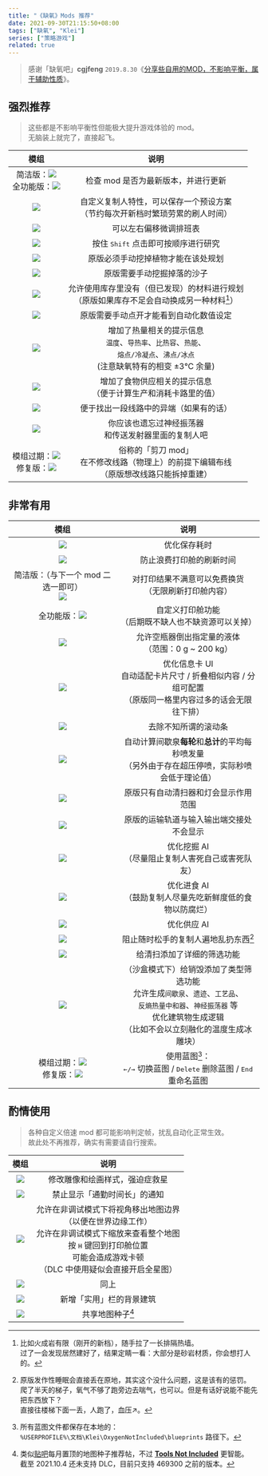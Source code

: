 ```yaml
---
title: "《缺氧》Mods 推荐"
date: 2021-09-30T21:15:50+08:00
tags: ["缺氧", "Klei"]
series: ["策略游戏"]
related: true
---
```


> 感谢「缺氧吧」**cgjfeng** `2019.8.30`《[分享些自用的MOD，不影响平衡，属于辅助性质](https://tieba.baidu.com/p/6240939731?see_lz=1)》。  

## 强烈推荐

> 这些都是不影响平衡性但能极大提升游戏体验的 mod。  
> 无脑装上就完了，直接起飞。  

|模组|说明|
|:-:|:-:|
|简洁版：<a href="https://steamcommunity.com/sharedfiles/filedetails/?id=2018291283" target="_blank"><img src="https://img.shields.io/badge/Mod_Updater-模组更新器-blue?logo=steam&logoColor=white" data-sticker /></a><br/>全功能版：<a href="https://steamcommunity.com/sharedfiles/filedetails/?id=1843965353" target="_blank"><img src="https://img.shields.io/badge/Mod_Manager-模组管理器-blue?logo=steam&logoColor=white" data-sticker /></a>|检查 mod 是否为最新版本，并进行更新|
|<a href="https://steamcommunity.com/sharedfiles/filedetails/?id=1838445101" target="_blank"><img src="https://img.shields.io/badge/Duplicants_Generation_Settings_Manager-周期生成设置-blue?logo=steam&logoColor=white" data-sticker /></a>|自定义复制人特性，可以保存一个预设方案<br/>（节约每次开新档时繁琐劳累的刷人时间）|
|<a href="https://steamcommunity.com/sharedfiles/filedetails/?id=1932765859" target="_blank"><img src="https://img.shields.io/badge/schedule_shift-排班优化器-blue?logo=steam&logoColor=white" data-sticker /></a>|可以左右偏移微调排班表|
|<a href="https://steamcommunity.com/sharedfiles/filedetails/?id=1893887916" target="_blank"><img src="https://img.shields.io/badge/Research_Queue-研究队列-blue?logo=steam&logoColor=white" data-sticker /></a>|按住 <kbd>Shift</kbd> 点击即可按顺序进行研究|
|<a href="https://steamcommunity.com/sharedfiles/filedetails/?id=1835394161" target="_blank"><img src="https://img.shields.io/badge/Build_Over_Plants-覆盖植物的建筑蓝图-blue?logo=steam&logoColor=white" data-sticker /></a>|原版必须手动挖掉植物才能在该处规划|
|<a href="https://steamcommunity.com/sharedfiles/filedetails/?id=1855163252" target="_blank"><img src="https://img.shields.io/badge/Falling_Sand-自动挖掘掉落的沙子-blue?logo=steam&logoColor=white" data-sticker /></a>|原版需要手动挖掘掉落的沙子|
|<a href="https://steamcommunity.com/sharedfiles/filedetails/?id=1717526174" target="_blank"><img src="https://img.shields.io/badge/Plan_Buildings_Without_Materials-规划不需要材料-blue?logo=steam&logoColor=white" data-sticker /></a>|允许使用库存里没有（但已发现）的材料进行规划<br/>（原版如果库存不足会自动换成另一种材料[^1]）|
|<a href="https://steamcommunity.com/sharedfiles/filedetails/?id=1878896484" target="_blank"><img src="https://img.shields.io/badge/Better_Automation_Overlay-更好的自动化数值-blue?logo=steam&logoColor=white" data-sticker /></a>|原版需要手动点开才能看到自动化数值设定|
|<a href="https://steamcommunity.com/sharedfiles/filedetails/?id=1983504552" target="_blank"><img src="https://img.shields.io/badge/Thermal_Tooltips-热量提示信息-blue?logo=steam&logoColor=white" data-sticker /></a>|增加了热量相关的提示信息<br/>`温度`、`导热率`、`比热容`、`热能`、<br/>`熔点/冷凝点`、`沸点/冰点`<br/>(注意缺氧特有的相变 ±3℃ 余量)|
|<a href="https://steamcommunity.com/sharedfiles/filedetails/?id=1914501780" target="_blank"><img src="https://img.shields.io/badge/Food_Supply_Tooltips-食物提示信息-blue?logo=steam&logoColor=white" data-sticker /></a>|增加了食物供应相关的提示信息<br/>（便于计算生产和消耗卡路里的值）|
|<a href="https://steamcommunity.com/sharedfiles/filedetails/?id=2607620648" target="_blank"><img src="https://img.shields.io/badge/Mismatched_Wire_Finder-不匹配的线路查找器-blue?logo=steam&logoColor=white" data-sticker /></a>|便于找出一段线路中的异端（如果有的话）|
|<a href="https://steamcommunity.com/sharedfiles/filedetails/?id=2551341883" target="_blank"><img src="https://img.shields.io/badge/Auto--Eject-自动弹出-blue?logo=steam&logoColor=white" data-sticker /></a>|你应该也遗忘过神经振荡器<br/>和传送发射器里面的复制人吧|
|模组过期：<a href="https://steamcommunity.com/sharedfiles/filedetails/?id=1848884654" target="_blank"><img src="https://img.shields.io/badge/Pliers-老虎钳-blue?logo=steam&logoColor=white" data-sticker /></a><br/>修复版：<a href="https://steamcommunity.com/sharedfiles/filedetails/?id=2479475997" target="_blank"><img src="https://img.shields.io/badge/Pliers_fixed-老虎钳修复版-blue?logo=steam&logoColor=white" data-sticker /></a>|俗称的「剪刀 mod」<br/>在不修改线路（物理上）的前提下编辑布线<br/>（原版想改线路只能拆掉重建）|

## 非常有用

|模组|说明|
|:-:|:-:|
|<a href="https://steamcommunity.com/sharedfiles/filedetails/?id=1867707267" target="_blank"><img src="https://img.shields.io/badge/Fast_Save-快速保存-blue?logo=steam&logoColor=white" data-sticker /></a>|优化保存耗时|
|<a href="https://steamcommunity.com/sharedfiles/filedetails/?id=2129768894" target="_blank"><img src="https://img.shields.io/badge/PAUSE_on_ready_to_print-打印时自动暂停-blue?logo=steam&logoColor=white" data-sticker /></a>|防止浪费打印舱的刷新时间|
|简洁版：（与下一个 mod 二选一即可）<br/><a href="https://steamcommunity.com/sharedfiles/filedetails/?id=1879935708" target="_blank"><img src="https://img.shields.io/badge/select_last_care_package-最后的补给包-blue?logo=steam&logoColor=white" data-sticker /></a>|对打印结果不满意可以免费换货<br/>（无限刷新打印舱内容）|
|全功能版：<a href="https://steamcommunity.com/sharedfiles/filedetails/?id=2019780544" target="_blank"><img src="https://img.shields.io/badge/PrintPod_Select-打印舱物品刷新-blue?logo=steam&logoColor=white" data-sticker /></a>|自定义打印舱功能<br/>（后期既不缺人也不缺资源可以关掉）|
|<a href="https://steamcommunity.com/sharedfiles/filedetails/?id=1885337332" target="_blank"><img src="https://img.shields.io/badge/bottle_emptier_extend-取水大爷的量杯-blue?logo=steam&logoColor=white" data-sticker /></a>|允许空瓶器倒出指定量的液体<br/>（范围：0 g ~ 200 kg）|
|<a href="https://steamcommunity.com/sharedfiles/filedetails/?id=1960947963" target="_blank"><img src="https://img.shields.io/badge/Better_Info_Cards-更好的信息卡-blue?logo=steam&logoColor=white" data-sticker /></a>|优化信息卡 UI<br/>自动适配卡片尺寸 / 折叠相似内容 / 分组可配置<br/>（原版同一格里内容过多的话会无限往下排）|
|<a href="https://steamcommunity.com/sharedfiles/filedetails/?id=1959130035" target="_blank"><img src="https://img.shields.io/badge/No_Pointless_Scrollbars-去除毫无意义的的滚动条-blue?logo=steam&logoColor=white" data-sticker /></a>|去除不知所谓的滚动条|
|<a href="https://steamcommunity.com/sharedfiles/filedetails/?id=1706181611" target="_blank"><img src="https://img.shields.io/badge/Geyser_Calculated_Average_Output-间歇泉喷发量-blue?logo=steam&logoColor=white" data-sticker /></a>|自动计算间歇泉**每轮**和**总计**的平均每秒喷发量<br/>（另外由于存在超压停喷，实际秒喷会低于理论值）|
|<a href="https://steamcommunity.com/sharedfiles/filedetails/?id=1960996649" target="_blank"><img src="https://img.shields.io/badge/Show_Building_Ranges-显示建筑作用范围-blue?logo=steam&logoColor=white" data-sticker /></a>|原版只有自动清扫器和灯会显示作用范围|
|<a href="https://steamcommunity.com/sharedfiles/filedetails/?id=2383900750" target="_blank"><img src="https://img.shields.io/badge/Conveyor_Rail_Display-修复运输概览显示-blue?logo=steam&logoColor=white" data-sticker /></a>|原版的运输轨道与输入输出端交接处不会显示|
|<a href="https://steamcommunity.com/sharedfiles/filedetails/?id=2128885110" target="_blank"><img src="https://img.shields.io/badge/AI_Improvements-优化AI-blue?logo=steam&logoColor=white" data-sticker /></a>|优化挖掘 AI<br/>（尽量阻止复制人害死自己或害死队友）|
|<a href="https://steamcommunity.com/sharedfiles/filedetails/?id=2567122431" target="_blank"><img src="https://img.shields.io/badge/Waste_Not%2C_Want_Not-俭以防匮-blue?logo=steam&logoColor=white" data-sticker /></a>|优化进食 AI<br/>（鼓励复制人尽量先吃新鲜度低的食物以防腐烂）|
|<a href="https://steamcommunity.com/sharedfiles/filedetails/?id=1874600082" target="_blank"><img src="https://img.shields.io/badge/Efficient_Supply-高效供应-blue?logo=steam&logoColor=white" data-sticker /></a>|优化供应 AI|
|<a href="https://steamcommunity.com/sharedfiles/filedetails/?id=1868454866" target="_blank"><img src="https://img.shields.io/badge/No_Drop-别丢-blue?logo=steam&logoColor=white" data-sticker /></a>|阻止随时松手的复制人遍地乱扔东西[^2]|
|<a href="https://steamcommunity.com/sharedfiles/filedetails/?id=1863428350" target="_blank"><img src="https://img.shields.io/badge/Sweep_By_Type-筛选清扫-blue?logo=steam&logoColor=white" data-sticker /></a>|给清扫添加了详细的筛选功能|
|<a href="https://steamcommunity.com/sharedfiles/filedetails/?id=1928837153" target="_blank"><img src="https://img.shields.io/badge/Sandbox_Tools-沙盒工具-blue?logo=steam&logoColor=white" data-sticker /></a>|（沙盒模式下）给销毁添加了类型筛选功能<br/>允许生成`间歇泉`、`遗迹`、`工艺品`、<br/>`反熵热量中和器`、`神经振荡器` 等<br/>优化建筑物生成逻辑<br/>（比如不会以立刻融化的温度生成冰雕块）|
|模组过期：<a href="https://steamcommunity.com/sharedfiles/filedetails/?id=1814341183" target="_blank"><img src="https://img.shields.io/badge/Blueprints-蓝图-blue?logo=steam&logoColor=white" data-sticker /></a><br/>修复版：<a href="https://steamcommunity.com/sharedfiles/filedetails/?id=2435244304" target="_blank"><img src="https://img.shields.io/badge/Blueprints_fixed-蓝图修复版-blue?logo=steam&logoColor=white" data-sticker /></a>|使用蓝图[^3]：<br/><kbd>←/→</kbd> 切换蓝图 / <kbd>Delete</kbd> 删除蓝图 / <kbd>End</kbd> 重命名蓝图|

## 酌情使用

> 各种自定义倍速 mod 都可能影响判定帧，扰乱自动化正常生效。  
> 故此处不再推荐，确实有需要请自行搜索。  

|模组|说明|
|:-:|:-:|
|<a href="https://steamcommunity.com/sharedfiles/filedetails/?id=1918000273" target="_blank"><img src="https://img.shields.io/badge/Resculpt-重新雕刻-blue?logo=steam&logoColor=white" data-sticker /></a>|修改雕像和绘画样式，强迫症救星|
|<a href="https://steamcommunity.com/sharedfiles/filedetails/?id=1725950119" target="_blank"><img src="https://img.shields.io/badge/No_%27Long_Commutes%27-禁止显示通勤时间长-blue?logo=steam&logoColor=white" data-sticker /></a>|禁止显示「通勤时间长」的通知|
|<a href="https://steamcommunity.com/sharedfiles/filedetails/?id=1717463209" target="_blank"><img src="https://img.shields.io/badge/Bigger_Camera_Zoom_Out-范围更广的缩放-blue?logo=steam&logoColor=white" data-sticker /></a>|允许在非调试模式下将视角移出地图边界<br/>（以便在世界边缘工作）<br/>允许在非调试模式下缩放来查看整个地图<br/>按 <kbd>H</kbd> 键回到打印舱位置<br/>可能会造成游戏卡顿<br/>（DLC 中使用疑似会直接开启全星图）|
|<a href="https://steamcommunity.com/sharedfiles/filedetails/?id=1737603705" target="_blank"><img src="https://img.shields.io/badge/FreeCamera-自由视角-blue?logo=steam&logoColor=white" data-sticker /></a>|同上|
|<a href="https://steamcommunity.com/sharedfiles/filedetails/?id=2471723048" target="_blank"><img src="https://img.shields.io/badge/Useful_Tags_Lite-有用的标签建筑-blue?logo=steam&logoColor=white" data-sticker /></a>|新增「实用」栏的背景建筑|
|<a href="https://steamcommunity.com/sharedfiles/filedetails/?id=1825374565" target="_blank"><img src="https://img.shields.io/badge/Manual_Map_Sharing-手动共享地图-blue?logo=steam&logoColor=white" data-sticker /></a>|共享地图种子[^4]|

[^1]: 比如火成岩有限（刚开的新档），随手拉了一长排隔热墙。  
    过了一会发现居然建好了，结果定睛一看：大部分是砂岩材质，你会想打人的。  
[^2]: 原版发作性睡眠会直接丢在原地，其实这个没什么问题，这是该有的惩罚。  
    爬了半天的梯子，氧气不够了跑旁边去喘气，也可以。但是有话好说能不能先把东西放下？  
    直接往楼梯下面一丢，人跑了，血压↗。  
[^3]: 所有蓝图文件都保存在本地的：  
    `%USERPROFILE%\文档\Klei\OxygenNotIncluded\blueprints` 路径下。  
[^4]: 类似[贴吧](https://tieba.baidu.com/f?kw=%E7%BC%BA%E6%B0%A7)每月置顶的地图种子推荐帖，不过 **[Tools Not Included](https://toolsnotincluded.net/)** 更智能。  
    截至 2021.10.4 还未支持 DLC，目前只支持 469300 之前的版本。  
